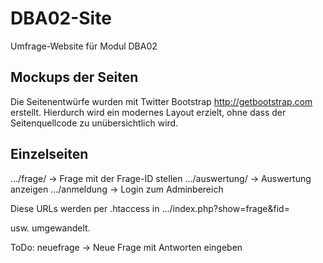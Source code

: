 ﻿DBA02-Site
==========

Umfrage-Website für Modul DBA02

Mockups der Seiten
---------------------

Die Seitenentwürfe wurden mit Twitter Bootstrap http://getbootstrap.com erstellt.
Hierdurch wird ein modernes Layout erzielt, ohne dass der Seitenquellcode zu unübersichtlich wird.

Einzelseiten
------------

.../frage/<FID>      -> Frage mit der Frage-ID <FID> stellen
.../auswertung/<FID> -> Auswertung anzeigen
.../anmeldung        -> Login zum Adminbereich

Diese URLs werden per .htaccess in
.../index.php?show=frage&fid=<FID>
	
usw. umgewandelt.

ToDo: 
neuefrage -> Neue Frage mit Antworten eingeben

